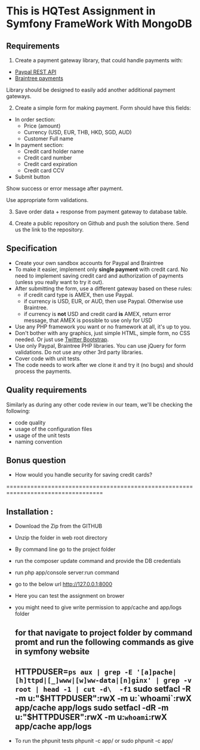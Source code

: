 This is HQTest Assignment in Symfony FrameWork With MongoDB
===========================================================

## Requirements

1) Create a payment gateway library, that could handle payments with:

* [Paypal REST API](https://developer.paypal.com/docs/api/)
* [Braintree payments](https://www.braintreepayments.com/docs/php/guide/overview)

Library should be designed to easily add another additional payment gateways.

2) Create a simple form for making payment. Form should have this fields:

* In order section:
  * Price (amount)
  * Currency (USD, EUR, THB, HKD, SGD, AUD)
  * Customer Full name
* In payment section:
  * Credit card holder name
  * Credit card number
  * Credit card expiration
  * Credit card CCV
* Submit button

Show success or error message after payment. 

Use appropriate form validations.

3) Save order data + response from payment gateway to database table.

4) Create a public repository on Github and push the solution there. Send us the link to the repository.

## Specification

* Create your own sandbox accounts for Paypal and Braintree
* To make it easier, implement only **single payment** with credit card. No need to implement saving credit card and authorization of payments (unless you really want to try it out).
* After submitting the form, use a different gateway based on these rules:
  * if credit card type is AMEX, then use Paypal.
  * if currency is USD, EUR, or AUD, then use Paypal. Otherwise use Braintree.
  * if currency is **not** USD and credit card **is** AMEX, return error message, that AMEX is possible to use only for USD
* Use any PHP framework you want or no framework at all, it's up to you.
* Don't bother with any graphics, just simple HTML, simple form, no CSS needed. Or just use [Twitter Bootstrap](http://getbootstrap.com).
* Use only Paypal, Braintree PHP libraries. You can use jQuery for form validations. Do not use any other 3rd party libraries.
* Cover code with unit tests.
* The code needs to work after we clone it and try it (no bugs) and should process the payments.

## Quality requirements

Similarly as during any other code review in our team, we'll be checking the following:

* code quality
* usage of the configuration files
* usage of the unit tests
* naming convention

## Bonus question

* How would you handle security for saving credit cards?

==================================================================================

## Installation :

  + Download the Zip from the GITHUB
  + Unzip the folder in web root directory 
  + By command line go to the project folder
  + run the composer update command and provide the DB credentials
  + run php app/console server:run command
  + go to the below url http://127.0.0.1:8000     
  + Here you can test the assignment on brower
  + you might need to give write permission to app/cache and app/logs folder

      for that navigate to project folder by command promt and run the following commands as give in symfony website
      -----------------------------------------------------------------------------------------------------------------
      HTTPDUSER=`ps aux | grep -E '[a]pache|[h]ttpd|[_]www|[w]ww-data|[n]ginx' | grep -v root | head -1 | cut -d\  -f1`
      sudo setfacl -R -m u:"$HTTPDUSER":rwX -m u:`whoami`:rwX app/cache app/logs                                       
      sudo setfacl -dR -m u:"$HTTPDUSER":rwX -m u:`whoami`:rwX app/cache app/logs                                      
      -----------------------------------------------------------------------------------------------------------------

  + To run the phpunit tests
    phpunit -c app/ or sudo phpunit -c app/
